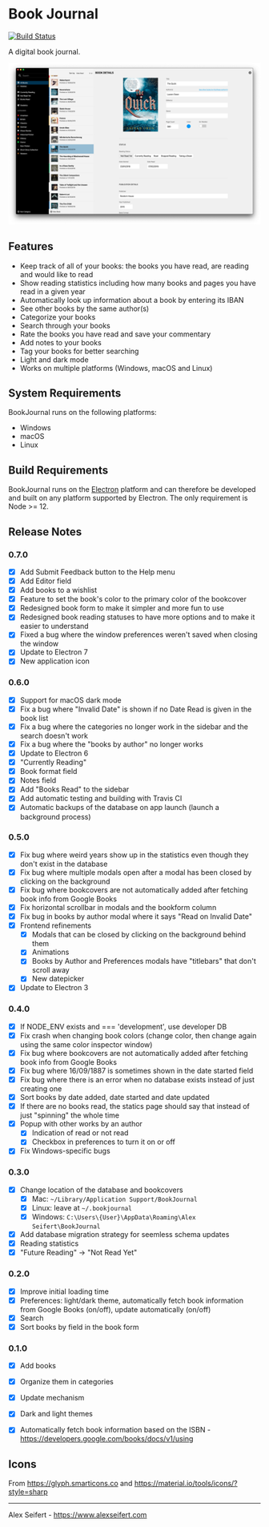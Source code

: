 # Book Journal

[![Build Status](https://travis-ci.org/eiskalteschatten/BookJournal.svg?branch=master)](https://travis-ci.org/eiskalteschatten/BookJournal)

A digital book journal.

![Screenshot](https://raw.githubusercontent.com/eiskalteschatten/BookJournal/master/screenshots/book-light.png)


## Features

- Keep track of all of your books: the books you have read, are reading and would like to read
- Show reading statistics including how many books and pages you have read in a given year
- Automatically look up information about a book by entering its IBAN
- See other books by the same author(s)
- Categorize your books
- Search through your books
- Rate the books you have read and save your commentary
- Add notes to your books
- Tag your books for better searching
- Light and dark mode
- Works on multiple platforms (Windows, macOS and Linux)


## System Requirements

BookJournal runs on the following platforms:

- Windows
- macOS
- Linux


## Build Requirements

BookJournal runs on the [Electron](https://electronjs.org/) platform and can therefore be developed and built on any platform supported by Electron. The only requirement is Node >= 12.


## Release Notes

### 0.7.0
- [x] Add Submit Feedback button to the Help menu
- [x] Add Editor field
- [x] Add books to a wishlist
- [x] Feature to set the book's color to the primary color of the bookcover
- [x] Redesigned book form to make it simpler and more fun to use
- [x] Redesigned book reading statuses to have more options and to make it easier to understand
- [x] Fixed a bug where the window preferences weren't saved when closing the window
- [x] Update to Electron 7
- [x] New application icon

### 0.6.0
- [x] Support for macOS dark mode
- [x] Fix a bug where "Invalid Date" is shown if no Date Read is given in the book list
- [x] Fix a bug where the categories no longer work in the sidebar and the search doesn't work
- [x] Fix a bug where the "books by author" no longer works
- [x] Update to Electron 6
- [x] "Currently Reading"
- [x] Book format field
- [x] Notes field
- [x] Add "Books Read" to the sidebar
- [x] Add automatic testing and building with Travis CI
- [x] Automatic backups of the database on app launch (launch a background process)

### 0.5.0
- [x] Fix bug where weird years show up in the statistics even though they don't exist in the database
- [x] Fix bug where multiple modals open after a modal has been closed by clicking on the background
- [x] Fix bug where bookcovers are not automatically added after fetching book info from Google Books
- [x] Fix horizontal scrollbar in modals and the bookform column
- [x] Fix bug in books by author modal where it says "Read on Invalid Date"
- [x] Frontend refinements
    - [x] Modals that can be closed by clicking on the background behind them
    - [x] Animations
    - [x] Books by Author and Preferences modals have "titlebars" that don't scroll away
    - [x] New datepicker
- [x] Update to Electron 3

### 0.4.0
- [x] If NODE_ENV exists and === 'development', use developer DB
- [x] Fix crash when changing book colors (change color, then change again using the same color inspector window)
- [x] Fix bug where bookcovers are not automatically added after fetching book info from Google Books
- [x] Fix bug where 16/09/1887 is sometimes shown in the date started field
- [x] Fix bug where there is an error when no database exists instead of just creating one
- [x] Sort books by date added, date started and date updated
- [x] If there are no books read, the statics page should say that instead of just "spinning" the whole time
- [x] Popup with other works by an author
  - [x] Indication of read or not read
  - [x] Checkbox in preferences to turn it on or off
- [x] Fix Windows-specific bugs

### 0.3.0
- [x] Change location of the database and bookcovers
  - [x] Mac: `~/Library/Application Support/BookJournal`
  - [x] Linux: leave at `~/.bookjournal`
  - [x] Windows: `C:\Users\{User}\AppData\Roaming\Alex Seifert\BookJournal`
- [x] Add database migration strategy for seemless schema updates
- [x] Reading statistics
- [x] "Future Reading" -> "Not Read Yet"

### 0.2.0
- [x] Improve initial loading time
- [x] Preferences: light/dark theme, automatically fetch book information from Google Books (on/off), update automatically (on/off)
- [x] Search
- [x] Sort books by field in the book form

### 0.1.0
- [x] Add books
- [x] Organize them in categories
- [x] Update mechanism
- [x] Dark and light themes
- [x] Automatically fetch book information based on the ISBN - https://developers.google.com/books/docs/v1/using


## Icons

From https://glyph.smarticons.co and https://material.io/tools/icons/?style=sharp

---

Alex Seifert - https://www.alexseifert.com
